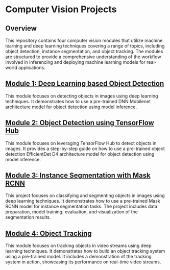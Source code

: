 # Computer Vision Projects

## Overview
This repository contains four computer vision modules that utilize machine learning and deep learning techniques covering a range of topics, including object detection, instance segmentation, and object tracking. The modules are structured to provide a comprehensive understanding of the workflow involved in inferencing and deploying machine learning models for real-world applications.

## [Module 1: Deep Learning based Object Detection](M1_Deep_Learning_based_Object_Detection/README.md)
This module focuses on detecting objects in images using deep learning techniques. It demonstrates how to use a pre-trained DNN Mobilenet architecture model for object detection using model inference.

## [Module 2: Object Detection using TensorFlow Hub](M2_Object_Detection_using_TensorFlow_Hub/README.md)
This module focuses on leveraging TensorFlow Hub to detect objects in images. It provides a step-by-step guide on how to use a pre-trained object detection EfficientDet D4 architecture model for object detection using model inference.

## [Module 3: Instance Segmentation with Mask RCNN](M3_Instance_Segmentation_with_Mask_RCNN/README.md)
This project focuses on classifying and segmenting objects in images using deep learning techniques. It demonstrates how to use a pre-trained Mask RCNN model for instance segmentation tasks. The project includes data preparation, model training, evaluation, and visualization of the segmentation results.

## [Module 4: Object Tracking](M4_Object_Tracking/README.md)
This module focuses on tracking objects in video streams using deep learning techniques. It demonstrates how to build an object tracking system using a pre-trained model. It includes a demonstration of the tracking system in action, showcasing its performance on real-time video streams.